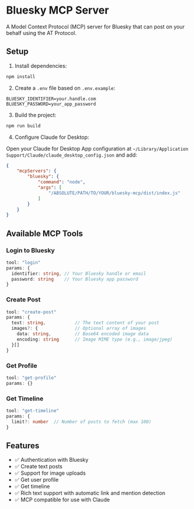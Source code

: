 # Bluesky MCP Server

A Model Context Protocol (MCP) server for Bluesky that can post on your behalf using the AT Protocol.

## Setup

1. Install dependencies:
```bash
npm install
```

2. Create a `.env` file based on `.env.example`:
```
BLUESKY_IDENTIFIER=your.handle.com
BLUESKY_PASSWORD=your_app_password
```

3. Build the project:
```bash
npm run build
```

4. Configure Claude for Desktop:

Open your Claude for Desktop App configuration at `~/Library/Application Support/Claude/claude_desktop_config.json` and add:

```json
{
    "mcpServers": {
        "bluesky": {
            "command": "node",
            "args": [
                "/ABSOLUTE/PATH/TO/YOUR/bluesky-mcp/dist/index.js"
            ]
        }
    }
}
```

## Available MCP Tools

### Login to Bluesky
```typescript
tool: "login"
params: {
  identifier: string, // Your Bluesky handle or email
  password: string    // Your Bluesky app password
}
```

### Create Post
```typescript
tool: "create-post"
params: {
  text: string,           // The text content of your post
  images?: {              // Optional array of images
    data: string,         // Base64 encoded image data
    encoding: string      // Image MIME type (e.g., image/jpeg)
  }[]
}
```

### Get Profile
```typescript
tool: "get-profile"
params: {}
```

### Get Timeline
```typescript
tool: "get-timeline"
params: {
  limit?: number  // Number of posts to fetch (max 100)
}
```

## Features

- ✅ Authentication with Bluesky
- ✅ Create text posts
- ✅ Support for image uploads
- ✅ Get user profile
- ✅ Get timeline
- ✅ Rich text support with automatic link and mention detection
- ✅ MCP compatible for use with Claude